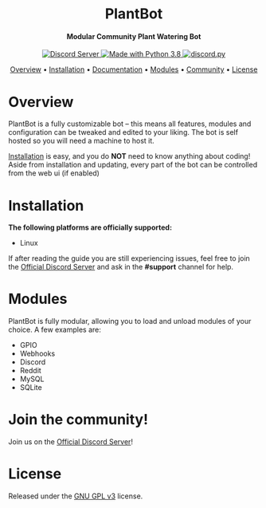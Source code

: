<h1 align="center">PlantBot</h1>
<h4 align="center">Modular Community Plant Watering Bot</h4>
<p align="center">
  <a href="https://discord.gg/red">
    <img src="https://discordapp.com/api/guilds/605473244212101136/widget.png?style=shield" alt="Discord Server">
  </a>
  <a href="https://www.python.org/downloads/">
    <img src="https://img.shields.io/badge/Made%20With-Python%203.8-blue.svg?style=for-the-badge" alt="Made with Python 3.8">
  </a>
  <a href="https://github.com/Rapptz/discord.py/">
      <img src="https://img.shields.io/badge/discord-py-blue.svg" alt="discord.py">
  </a>
</p>

<p align="center">
  <a href="#overview">Overview</a>
  •
  <a href="#installation">Installation</a>
  •
  <a href="https://plantbot.readthedocs.io/en/latest/">Documentation</a>
  •
  <a href="#plugins">Modules</a>
  •
  <a href="#join-the-community">Community</a>
  •
  <a href="#license">License</a>
</p>

# Overview

PlantBot is a fully customizable bot – this means all features, modules and configuration can be tweaked and edited to your liking.
The bot is self hosted so you will need a machine to host it.

[Installation](#installation) is easy, and you do **NOT** need to know anything about coding! 
Aside from installation and updating, every part of the bot can be controlled from the web ui (if enabled)


# Installation

**The following platforms are officially supported:** 

- Linux

If after reading the guide you are still experiencing issues, feel free to join the
[Official Discord Server](https://discord.gg/fW4JDbP) and ask in the **#support** channel for help.

# Modules

PlantBot is fully modular, allowing you to load and unload modules of your choice.
A few examples are:

- GPIO
- Webhooks
- Discord
- Reddit
- MySQL
- SQLite

# Join the community!

Join us on the [Official Discord Server](https://discord.gg/fW4JDbP)!

# License

Released under the [GNU GPL v3](https://www.gnu.org/licenses/gpl-3.0.html) license.